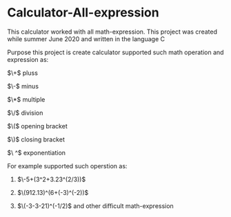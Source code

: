# Calculator-All-expression

This calculator worked with all math-expression. This project was created while summer June 2020 and written in the language C

Purpose this project is create calculator supported such math operation and expression as:

$\+$ pluss

$\-$ minus

$\*$ multiple 

$\/$ division

$\($ opening bracket 

$\)$ closing bracket 

$\ ^$ exponentiation

For example supported such operstion as:

1. $\-5+(3^2+3.23^(2/3))$

2. $\(912.13)^(6+(-3)^(-2))$

3. $\(-3-3-21)^(-1/2)$ and other difficult math-expression
